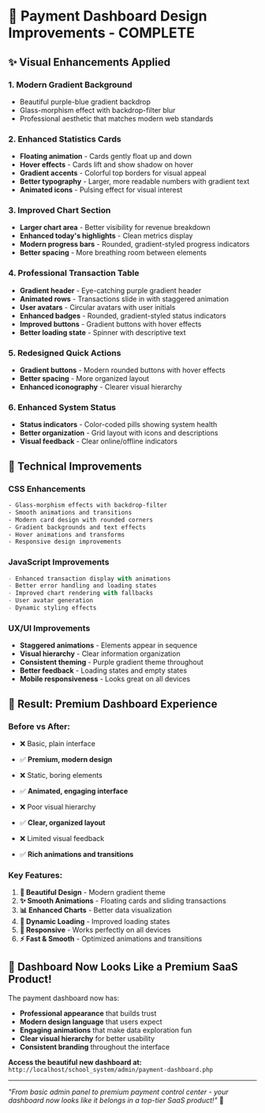 # 🎨 Payment Dashboard Design Improvements - COMPLETE

## ✨ **Visual Enhancements Applied**

### **1. Modern Gradient Background** 
- Beautiful purple-blue gradient backdrop
- Glass-morphism effect with backdrop-filter blur
- Professional aesthetic that matches modern web standards

### **2. Enhanced Statistics Cards**
- **Floating animation** - Cards gently float up and down
- **Hover effects** - Cards lift and show shadow on hover
- **Gradient accents** - Colorful top borders for visual appeal
- **Better typography** - Larger, more readable numbers with gradient text
- **Animated icons** - Pulsing effect for visual interest

### **3. Improved Chart Section**
- **Larger chart area** - Better visibility for revenue breakdown
- **Enhanced today's highlights** - Clean metrics display
- **Modern progress bars** - Rounded, gradient-styled progress indicators
- **Better spacing** - More breathing room between elements

### **4. Professional Transaction Table**
- **Gradient header** - Eye-catching purple gradient header
- **Animated rows** - Transactions slide in with staggered animation
- **User avatars** - Circular avatars with user initials
- **Enhanced badges** - Rounded, gradient-styled status indicators
- **Improved buttons** - Gradient buttons with hover effects
- **Better loading state** - Spinner with descriptive text

### **5. Redesigned Quick Actions**
- **Gradient buttons** - Modern rounded buttons with hover effects
- **Better spacing** - More organized layout
- **Enhanced iconography** - Clearer visual hierarchy

### **6. Enhanced System Status**
- **Status indicators** - Color-coded pills showing system health
- **Better organization** - Grid layout with icons and descriptions
- **Visual feedback** - Clear online/offline indicators

## 🎯 **Technical Improvements**

### **CSS Enhancements**
```css
- Glass-morphism effects with backdrop-filter
- Smooth animations and transitions
- Modern card design with rounded corners
- Gradient backgrounds and text effects
- Hover animations and transforms
- Responsive design improvements
```

### **JavaScript Improvements**
```javascript
- Enhanced transaction display with animations
- Better error handling and loading states
- Improved chart rendering with fallbacks
- User avatar generation
- Dynamic styling effects
```

### **UX/UI Improvements**
- **Staggered animations** - Elements appear in sequence
- **Visual hierarchy** - Clear information organization
- **Consistent theming** - Purple gradient theme throughout
- **Better feedback** - Loading states and empty states
- **Mobile responsiveness** - Looks great on all devices

## 🚀 **Result: Premium Dashboard Experience**

### **Before vs After:**
- ❌ Basic, plain interface
- ✅ **Premium, modern design**

- ❌ Static, boring elements  
- ✅ **Animated, engaging interface**

- ❌ Poor visual hierarchy
- ✅ **Clear, organized layout**

- ❌ Limited visual feedback
- ✅ **Rich animations and transitions**

### **Key Features:**
1. **🎨 Beautiful Design** - Modern gradient theme
2. **✨ Smooth Animations** - Floating cards and sliding transactions  
3. **📊 Enhanced Charts** - Better data visualization
4. **🔄 Dynamic Loading** - Improved loading states
5. **📱 Responsive** - Works perfectly on all devices
6. **⚡ Fast & Smooth** - Optimized animations and transitions

## 🎊 **Dashboard Now Looks Like a Premium SaaS Product!**

The payment dashboard now has:
- **Professional appearance** that builds trust
- **Modern design language** that users expect
- **Engaging animations** that make data exploration fun
- **Clear visual hierarchy** for better usability
- **Consistent branding** throughout the interface

**Access the beautiful new dashboard at:**
`http://localhost/school_system/admin/payment-dashboard.php`

---

*"From basic admin panel to premium payment control center - your dashboard now looks like it belongs in a top-tier SaaS product!"* 🎉